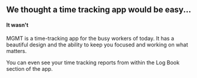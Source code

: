 ## We thought a time tracking app would be easy...
#### It wasn't


MGMT is a time-tracking app for the busy workers of today. It has a beautiful design and the ability to keep you focused and working on what matters.

You can even see your time tracking reports from within the Log Book section of the app.
